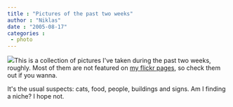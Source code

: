 ```yaml
---
title : "Pictures of the past two weeks"
author : "Niklas"
date : "2005-08-17"
categories : 
 - photo
---
```


[![](https://niklasblog.com/wp-content/2005-08-17-collage.jpg)](https://niklasblog.com/bilder/2005-08-17)This is a collection of pictures I've taken during the past two weeks, roughly. Most of them are not featured on [my flickr pages](http://www.flickr.com/photos/pivic), so check them out if you wanna.

It's the usual suspects: cats, food, people, buildings and signs. Am I finding a niche? I hope not.
